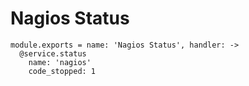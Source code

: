 
# Nagios Status

    module.exports = name: 'Nagios Status', handler: ->
      @service.status
        name: 'nagios'
        code_stopped: 1
